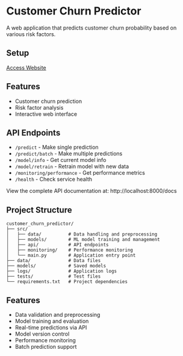 # Customer Churn Predictor

A web application that predicts customer churn probability based on various risk factors.

## Setup

[Access Website](https://customer-churn-prediction-app-wn4q.onrender.com/)

## Features
- Customer churn prediction
- Risk factor analysis
- Interactive web interface

## API Endpoints

- `/predict` - Make single prediction
- `/predict/batch` - Make multiple predictions
- `/model/info` - Get current model info
- `/model/retrain` - Retrain model with new data
- `/monitoring/performance` - Get performance metrics
- `/health` - Check service health

View the complete API documentation at: http://localhost:8000/docs

## Project Structure

```
customer_churn_predictor/
├── src/
│   ├── data/          # Data handling and preprocessing
│   ├── models/        # ML model training and management
│   ├── api/           # API endpoints
│   ├── monitoring/    # Performance monitoring
│   └── main.py        # Application entry point
├── data/              # Data files
├── models/            # Saved models
├── logs/              # Application logs
├── tests/             # Test files
└── requirements.txt   # Project dependencies
```

## Features

- Data validation and preprocessing
- Model training and evaluation
- Real-time predictions via API
- Model version control
- Performance monitoring
- Batch prediction support
